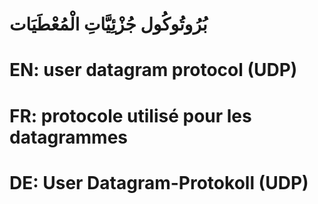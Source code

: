 # بُرُوتُوكُول جُزْئِيَّاتِ الْمُعْطَيَات

# EN: user datagram protocol (UDP)

# FR: protocole utilisé pour les datagrammes

# DE: User Datagram-Protokoll (UDP)
